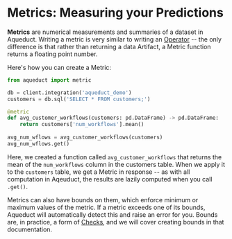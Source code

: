 # Metrics: Measuring your Predictions

**Metrics** are numerical measurements and summaries of a dataset in Aqueduct. Writing a metric is very similar to writing an [Operator](../operators.md) -- the only difference is that rather than returning a data Artifact, a Metric function returns a floating point number.&#x20;

Here's how you can create a Metric:

```python
from aqueduct import metric

db = client.integration('aqueduct_demo')
customers = db.sql('SELECT * FROM customers;')

@metric
def avg_customer_workflows(customers: pd.DataFrame) -> pd.DataFrame:
    return customers['num_workflows'].mean() 
    
avg_num_wflows = avg_customer_workflows(customers)
avg_num_wflows.get()
```

Here, we created a function called `avg_customer_workflows` that returns the mean of the `num_workflows` column in the customers table. When we apply it to the `customers` table, we get a Metric in response -- as with all computation in Aqeuduct, the results are lazily computed when you call `.get()`.

Metrics can also have bounds on them, which enforce minimum or maximum values of the metric. If a metric exceeds one of its bounds, Aqueduct will automatically detect this and raise an error for you. Bounds are, in practice, a form of [Checks](checks-ensuring-correctness.md), and we will cover creating bounds in that documentation.
